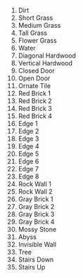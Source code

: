1. Dirt
2. Short Grass
3. Medium Grass
4. Tall Grass
5. Flower Grass
6. Water
7. Diagonal Hardwood
8. Vertical Hardwood
9. Closed Door
10. Open Door
11. Ornate Tile
12. Red Brick 1
13. Red Brick 2
14. Red Brick 3
15. Red Brick 4
16. Edge 1
17. Edge 2
18. Edge 3
19. Edge 4
20. Edge 5
21. Edge 6
22. Edge 7
23. Edge 8
24. Rock Wall 1
25. Rock Wall 2
26. Gray Brick 1
27. Gray Brick 2
28. Gray Brick 3
29. Gray Brick 4
30. Mossy Stone
31. Abyss
32. Invisible Wall
33. Tree
34. Stairs Down
35. Stairs Up
